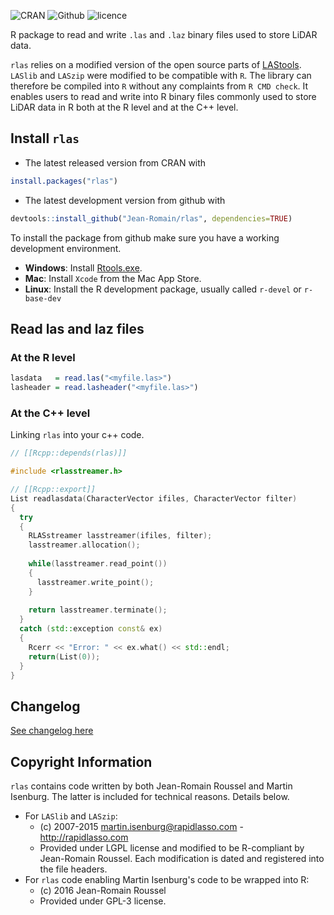 ![CRAN](https://img.shields.io/badge/CRAN-1.2.0-brightgreen.svg)  ![Github](https://img.shields.io/badge/Github-1.2.0-green.svg)  ![licence](https://img.shields.io/badge/Licence-GPL--3-blue.svg)

R package to read and write `.las` and `.laz` binary files used to store LiDAR data.

`rlas` relies on a modified version of the open source parts of [LAStools](https://github.com/LAStools/LAStools). `LASlib` and `LASzip` were modified to be compatible with `R`. The library can therefore be compiled into `R` without any complaints from `R CMD check`.
It enables users to read and write into R binary files commonly used to store LiDAR data in R both at the R level and at the C++ level.

## Install `rlas`

* The latest released version from CRAN with

```r
install.packages("rlas")
```

* The latest development version from github with

```r
devtools::install_github("Jean-Romain/rlas", dependencies=TRUE)
```

To install the package from github make sure you have a working development environment.

* **Windows**: Install [Rtools.exe](https://cran.r-project.org/bin/windows/Rtools/).  
* **Mac**: Install `Xcode` from the Mac App Store.
* **Linux**: Install the R development package, usually called `r-devel` or `r-base-dev`

## Read las and laz files

### At the R level

```r
lasdata   = read.las("<myfile.las>")
lasheader = read.lasheader("<myfile.las>")
```

### At the C++ level

Linking `rlas` into your c++ code.

```cpp
// [[Rcpp::depends(rlas)]]

#include <rlasstreamer.h>

// [[Rcpp::export]]
List readlasdata(CharacterVector ifiles, CharacterVector filter)
{
  try
  {
    RLASstreamer lasstreamer(ifiles, filter);
    lasstreamer.allocation();
  
    while(lasstreamer.read_point())
    {
      lasstreamer.write_point();
    }
  
    return lasstreamer.terminate();
  }
  catch (std::exception const& ex)
  {
    Rcerr << "Error: " << ex.what() << std::endl;
    return(List(0));
  }
}
```

## Changelog

[See changelog here](https://github.com/Jean-Romain/rlas/blob/master/NEWS.md)

## Copyright Information

`rlas` contains code written  by both Jean-Romain Roussel and Martin Isenburg. The latter is included
for technical reasons. Details below.

* For `LASlib` and `LASzip`:
  - (c) 2007-2015 martin.isenburg@rapidlasso.com - http://rapidlasso.com
  - Provided under LGPL license and modified to be R-compliant by Jean-Romain Roussel. Each modification is dated and registered into the file headers.
* For `rlas` code enabling Martin Isenburg's code to be wrapped into R:
  - (c) 2016 Jean-Romain Roussel
  - Provided under GPL-3 license.
